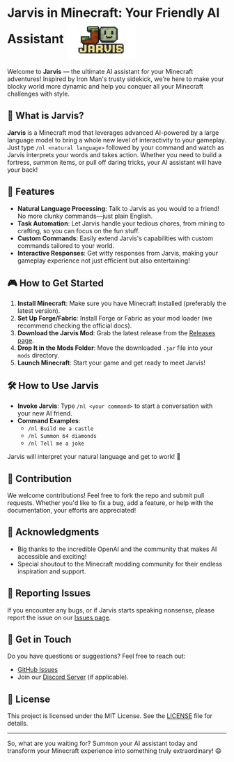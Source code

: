 

# Jarvis in Minecraft: Your Friendly AI Assistant  <img src="sources/image/Jarvis.png" alt="Jarvis in action" width="160" height="90" style="vertical-align: middle;"/>

Welcome to **Jarvis** — the ultimate AI assistant for your Minecraft adventures! Inspired by Iron Man's trusty sidekick, we're here to make your blocky world more dynamic and help you conquer all your Minecraft challenges with style.

## 🌟 What is Jarvis?

**Jarvis** is a Minecraft mod that leverages advanced AI-powered by a large language model to bring a whole new level of interactivity to your gameplay. Just type `/nl <natural language>` followed by your command and watch as Jarvis interprets your words and takes action. Whether you need to build a fortress, summon items, or pull off daring tricks, your AI assistant will have your back!

## 🚀 Features

- **Natural Language Processing**: Talk to Jarvis as you would to a friend! No more clunky commands—just plain English.
- **Task Automation**: Let Jarvis handle your tedious chores, from mining to crafting, so you can focus on the fun stuff.
- **Custom Commands**: Easily extend Jarvis's capabilities with custom commands tailored to your world.
- **Interactive Responses**: Get witty responses from Jarvis, making your gameplay experience not just efficient but also entertaining!

## 🎮 How to Get Started

1. **Install Minecraft**: Make sure you have Minecraft installed (preferably the latest version).
2. **Set Up Forge/Fabric**: Install Forge or Fabric as your mod loader (we recommend checking the official docs).
3. **Download the Jarvis Mod**: Grab the latest release from the [Releases page](https://github.com/yourusername/jarvis/releases).
4. **Drop It in the Mods Folder**: Move the downloaded `.jar` file into your `mods` directory.
5. **Launch Minecraft**: Start your game and get ready to meet Jarvis!

## 🛠 How to Use Jarvis

- **Invoke Jarvis**: Type `/nl <your command>` to start a conversation with your new AI friend.
- **Command Examples**:
    - `/nl Build me a castle`
    - `/nl Summon 64 diamonds`
    - `/nl Tell me a joke`

Jarvis will interpret your natural language and get to work! 🎉

## 📖 Contribution

We welcome contributions! Feel free to fork the repo and submit pull requests. Whether you'd like to fix a bug, add a feature, or help with the documentation, your efforts are appreciated!

## 🙏 Acknowledgments

- Big thanks to the incredible OpenAI and the community that makes AI accessible and exciting!
- Special shoutout to the Minecraft modding community for their endless inspiration and support.

## 🐛 Reporting Issues

If you encounter any bugs, or if Jarvis starts speaking nonsense, please report the issue on our [Issues page](https://github.com/yourusername/jarvis/issues).

## 💬 Get in Touch

Do you have questions or suggestions? Feel free to reach out:

- [GitHub Issues](https://github.com/yourusername/jarvis/issues)
- Join our [Discord Server](https://discord.com/invite/yourDiscordInvite) (if applicable).

## 📜 License

This project is licensed under the MIT License. See the [LICENSE](LICENSE) file for details.

---

So, what are you waiting for? Summon your AI assistant today and transform your Minecraft experience into something truly extraordinary! 😄